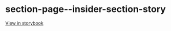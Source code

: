 # section-page--insider-section-story

[View in storybook](https://raw.githack.com/Independent-Digital-News-and-Media-Ltd/standard-pwamp-sb/PR-384-sb/index.html?path=/story/section-page--insider-section-story)